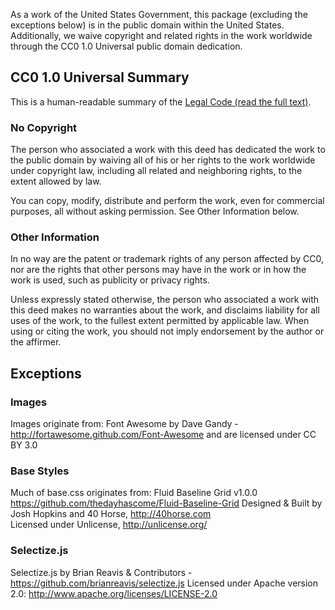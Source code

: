 As a work of the United States Government, this package (excluding the
exceptions below) is in the public domain within the United States.
Additionally, we waive copyright and related rights in the work worldwide
through the CC0 1.0 Universal public domain dedication.

## CC0 1.0 Universal Summary

This is a human-readable summary of the
[Legal Code (read the full text)](http://creativecommons.org/publicdomain/zero/1.0/legalcode).

### No Copyright

The person who associated a work with this deed has dedicated the work to
the public domain by waiving all of his or her rights to the work worldwide
under copyright law, including all related and neighboring rights, to the
extent allowed by law.

You can copy, modify, distribute and perform the work, even for commercial 
purposes, all without asking permission. See Other Information below.

### Other Information

In no way are the patent or trademark rights of any person affected by CC0,
nor are the rights that other persons may have in the work or in how the
work is used, such as publicity or privacy rights.

Unless expressly stated otherwise, the person who associated a work with
this deed makes no warranties about the work, and disclaims liability for
all uses of the work, to the fullest extent permitted by applicable law.
When using or citing the work, you should not imply endorsement by the
author or the affirmer.

## Exceptions

### Images

Images originate from:
Font Awesome by Dave Gandy - http://fortawesome.github.com/Font-Awesome
and are licensed under CC BY 3.0

### Base Styles

Much of base.css originates from:
Fluid Baseline Grid v1.0.0
https://github.com/thedayhascome/Fluid-Baseline-Grid
Designed & Built by Josh Hopkins and 40 Horse, http://40horse.com   
Licensed under Unlicense, http://unlicense.org/

### Selectize.js
Selectize.js by Brian Reavis & Contributors - https://github.com/brianreavis/selectize.js
Licensed under Apache version 2.0: http://www.apache.org/licenses/LICENSE-2.0
